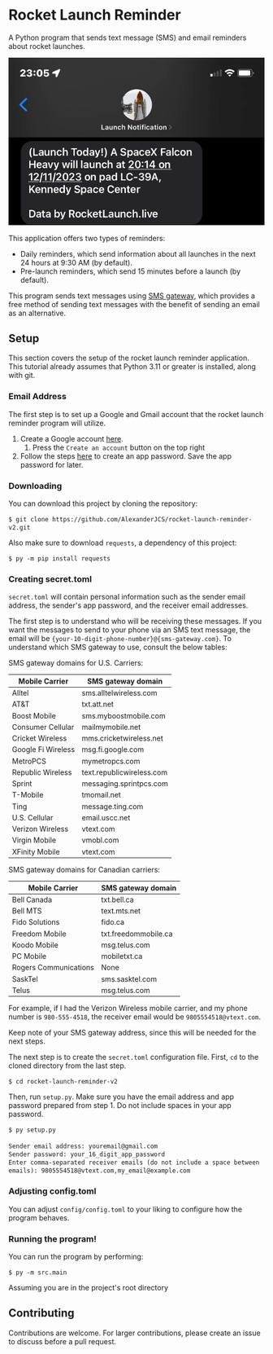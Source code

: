 # Rocket Launch Reminder

A Python program that sends text message (SMS) and email reminders about rocket launches.

![](readme_images/text_message.jpg)

This application offers two types of reminders:
- Daily reminders, which send information about all launches in the next 24 hours at 9:30 AM (by default).
- Pre-launch reminders, which send 15 minutes before a launch (by default).

This program sends text messages using [SMS gateway](https://en.wikipedia.org/wiki/SMS_gateway), which provides a free method of sending text messages with the benefit of sending an email as an alternative.

## Setup

This section covers the setup of the rocket launch reminder application. This tutorial already assumes that Python 3.11 or greater is installed, along with git.

### Email Address

The first step is to set up a Google and Gmail account that the rocket launch reminder program will utilize.

1. Create a Google account [here](https://www.google.com/account/about/).
   1. Press the `Create an account` button on the top right
2. Follow the steps [here](https://support.google.com/mail/answer/185833?hl=en) to create an app password. Save the app password for later.

### Downloading
You can download this project by cloning the repository:
```shell
$ git clone https://github.com/AlexanderJCS/rocket-launch-reminder-v2.git
```

Also make sure to download `requests`, a dependency of this project:
```shell
$ py -m pip install requests
```

### Creating secret.toml
`secret.toml` will contain personal information such as the sender email address, the sender's app password, and the receiver email addresses.

The first step is to understand who will be receiving these messages. If you want the messages to send to your phone via an SMS text message, the email will be `{your-10-digit-phone-number}@{sms-gateway.com}`. To understand which SMS gateway to use, consult the below tables:

SMS gateway domains for U.S. Carriers:

| Mobile Carrier     | SMS gateway domain        |
|--------------------|---------------------------|
| Alltel             | sms.alltelwireless.com    |
| AT&T               | txt.att.net               |
| Boost Mobile       | sms.myboostmobile.com     |
| Consumer Cellular  | mailmymobile.net          |
| Cricket Wireless   | mms.cricketwireless.net   |
| Google Fi Wireless | msg.fi.google.com         |
| MetroPCS           | mymetropcs.com            |
| Republic Wireless  | text.republicwireless.com |
| Sprint             | messaging.sprintpcs.com   |
| T-Mobile           | tmomail.net               |
| Ting               | message.ting.com          |
| U.S. Cellular      | email.uscc.net            |
| Verizon Wireless   | vtext.com                 |
| Virgin Mobile      | vmobl.com                 |
| XFinity Mobile     | vtext.com                 |

SMS gateway domains for Canadian carriers:

| Mobile Carrier        | SMS gateway domain   |
|-----------------------|----------------------|
| Bell Canada           | txt.bell.ca          |
| Bell MTS              | text.mts.net         |
| Fido Solutions        | fido.ca              |
| Freedom Mobile        | txt.freedommobile.ca |
| Koodo Mobile          | msg.telus.com        |
| PC Mobile             | mobiletxt.ca         |
| Rogers Communications | None                 |
| SaskTel               | sms.sasktel.com      |
| Telus                 | msg.telus.com        |

For example, if I had the Verizon Wireless mobile carrier, and my phone number is `980-555-4518`, the receiver email would be `9805554518@vtext.com`.

Keep note of your SMS gateway address, since this will be needed for the next steps.

The next step is to create the `secret.toml` configuration file. First, `cd` to the cloned directory from the last step.
```shell
$ cd rocket-launch-reminder-v2
```

Then, run `setup.py`. Make sure you have the email address and app password prepared from step 1. Do not include spaces in your app password.

```shell
$ py setup.py

Sender email address: youremail@gmail.com
Sender password: your_16_digit_app_password
Enter comma-separated receiver emails (do not include a space between emails): 9805554518@vtext.com,my_email@example.com
```

### Adjusting config.toml

You can adjust `config/config.toml` to your liking to configure how the program behaves.

### Running the program!

You can run the program by performing:
```shell
$ py -m src.main
```
Assuming you are in the project's root directory

## Contributing

Contributions are welcome. For larger contributions, please create an issue to discuss before a pull request.
